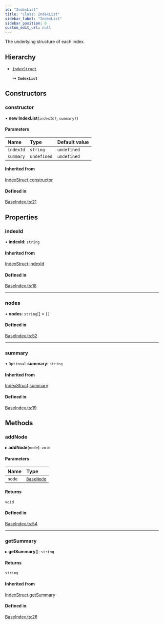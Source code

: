 ```yaml
---
id: "IndexList"
title: "Class: IndexList"
sidebar_label: "IndexList"
sidebar_position: 0
custom_edit_url: null
---
```


The underlying structure of each index.

## Hierarchy

- [`IndexStruct`](IndexStruct.md)

  ↳ **`IndexList`**

## Constructors

### constructor

• **new IndexList**(`indexId?`, `summary?`)

#### Parameters

| Name | Type | Default value |
| :------ | :------ | :------ |
| `indexId` | `string` | `undefined` |
| `summary` | `undefined` | `undefined` |

#### Inherited from

[IndexStruct](IndexStruct.md).[constructor](IndexStruct.md#constructor)

#### Defined in

[BaseIndex.ts:21](https://github.com/run-llama/LlamaIndexTS/blob/f1d609d/packages/core/src/BaseIndex.ts#L21)

## Properties

### indexId

• **indexId**: `string`

#### Inherited from

[IndexStruct](IndexStruct.md).[indexId](IndexStruct.md#indexid)

#### Defined in

[BaseIndex.ts:18](https://github.com/run-llama/LlamaIndexTS/blob/f1d609d/packages/core/src/BaseIndex.ts#L18)

___

### nodes

• **nodes**: `string`[] = `[]`

#### Defined in

[BaseIndex.ts:52](https://github.com/run-llama/LlamaIndexTS/blob/f1d609d/packages/core/src/BaseIndex.ts#L52)

___

### summary

• `Optional` **summary**: `string`

#### Inherited from

[IndexStruct](IndexStruct.md).[summary](IndexStruct.md#summary)

#### Defined in

[BaseIndex.ts:19](https://github.com/run-llama/LlamaIndexTS/blob/f1d609d/packages/core/src/BaseIndex.ts#L19)

## Methods

### addNode

▸ **addNode**(`node`): `void`

#### Parameters

| Name | Type |
| :------ | :------ |
| `node` | [`BaseNode`](BaseNode.md) |

#### Returns

`void`

#### Defined in

[BaseIndex.ts:54](https://github.com/run-llama/LlamaIndexTS/blob/f1d609d/packages/core/src/BaseIndex.ts#L54)

___

### getSummary

▸ **getSummary**(): `string`

#### Returns

`string`

#### Inherited from

[IndexStruct](IndexStruct.md).[getSummary](IndexStruct.md#getsummary)

#### Defined in

[BaseIndex.ts:26](https://github.com/run-llama/LlamaIndexTS/blob/f1d609d/packages/core/src/BaseIndex.ts#L26)
